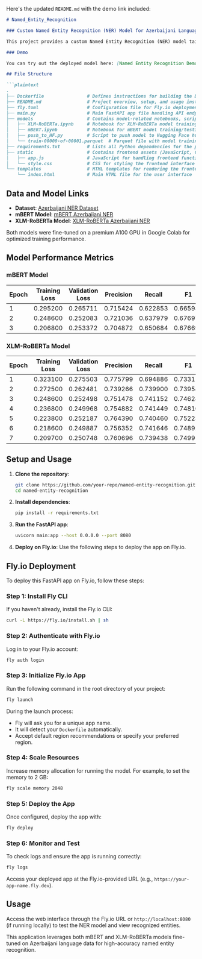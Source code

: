 Here's the updated `README.md` with the demo link included:

```markdown
# Named_Entity_Recognition

### Custom Named Entity Recognition (NER) Model for Azerbaijani Language

This project provides a custom Named Entity Recognition (NER) model tailored for the Azerbaijani language. It includes a FastAPI application for deploying the model, as well as a frontend interface to test and view the NER results.

### Demo

You can try out the deployed model here: [Named Entity Recognition Demo](https://named-entity-recognition.fly.dev/)

## File Structure

```plaintext
.
├── Dockerfile                # Defines instructions for building the Docker image
├── README.md                 # Project overview, setup, and usage instructions
├── fly.toml                  # Configuration file for Fly.io deployment
├── main.py                   # Main FastAPI app file handling API endpoints and model loading
├── models                    # Contains model-related notebooks, scripts, and data
│   ├── XLM-RoBERTa.ipynb     # Notebook for XLM-RoBERTa model training/testing
│   ├── mBERT.ipynb           # Notebook for mBERT model training/testing
│   ├── push_to_HF.py         # Script to push model to Hugging Face hub
│   └── train-00000-of-00001.parquet  # Parquet file with model training/evaluation data
├── requirements.txt          # Lists all Python dependencies for the project
├── static                    # Contains frontend assets (JavaScript, CSS)
│   ├── app.js                # JavaScript for handling frontend functionality
│   └── style.css             # CSS for styling the frontend interface
└── templates                 # HTML templates for rendering the frontend interface
    └── index.html            # Main HTML file for the user interface
```

## Data and Model Links

- **Dataset**: [Azerbaijani NER Dataset](https://huggingface.co/datasets/LocalDoc/azerbaijani-ner-dataset)
- **mBERT Model**: [mBERT Azerbaijani NER](https://huggingface.co/IsmatS/mbert-az-ner)
- **XLM-RoBERTa Model**: [XLM-RoBERTa Azerbaijani NER](https://huggingface.co/IsmatS/xlm-roberta-az-ner)

Both models were fine-tuned on a premium A100 GPU in Google Colab for optimized training performance.

## Model Performance Metrics

### mBERT Model

| Epoch | Training Loss | Validation Loss | Precision | Recall   | F1       | Accuracy |
|-------|---------------|----------------|-----------|----------|----------|----------|
| 1     | 0.295200      | 0.265711       | 0.715424  | 0.622853 | 0.665937 | 0.919136 |
| 2     | 0.248600      | 0.252083       | 0.721036  | 0.637979 | 0.676970 | 0.921439 |
| 3     | 0.206800      | 0.253372       | 0.704872  | 0.650684 | 0.676695 | 0.920898 |

### XLM-RoBERTa Model

| Epoch | Training Loss | Validation Loss | Precision | Recall   | F1       |
|-------|---------------|----------------|-----------|----------|----------|
| 1     | 0.323100      | 0.275503       | 0.775799  | 0.694886 | 0.733117 |
| 2     | 0.272500      | 0.262481       | 0.739266  | 0.739900 | 0.739583 |
| 3     | 0.248600      | 0.252498       | 0.751478  | 0.741152 | 0.746280 |
| 4     | 0.236800      | 0.249968       | 0.754882  | 0.741449 | 0.748105 |
| 5     | 0.223800      | 0.252187       | 0.764390  | 0.740460 | 0.752235 |
| 6     | 0.218600      | 0.249887       | 0.756352  | 0.741646 | 0.748927 |
| 7     | 0.209700      | 0.250748       | 0.760696  | 0.739438 | 0.749916 |

## Setup and Usage

1. **Clone the repository**:
   ```bash
   git clone https://github.com/your-repo/named-entity-recognition.git
   cd named-entity-recognition
   ```

2. **Install dependencies**:
   ```bash
   pip install -r requirements.txt
   ```

3. **Run the FastAPI app**:
   ```bash
   uvicorn main:app --host 0.0.0.0 --port 8080
   ```

4. **Deploy on Fly.io**:
   Use the following steps to deploy the app on Fly.io.

## Fly.io Deployment

To deploy this FastAPI app on Fly.io, follow these steps:

### Step 1: Install Fly CLI
If you haven't already, install the Fly.io CLI:
```bash
curl -L https://fly.io/install.sh | sh
```

### Step 2: Authenticate with Fly.io
Log in to your Fly.io account:
```bash
fly auth login
```

### Step 3: Initialize Fly.io App
Run the following command in the root directory of your project:
```bash
fly launch
```
During the launch process:
- Fly will ask you for a unique app name.
- It will detect your `Dockerfile` automatically.
- Accept default region recommendations or specify your preferred region.

### Step 4: Scale Resources
Increase memory allocation for running the model. For example, to set the memory to 2 GB:
```bash
fly scale memory 2048
```

### Step 5: Deploy the App
Once configured, deploy the app with:
```bash
fly deploy
```

### Step 6: Monitor and Test
To check logs and ensure the app is running correctly:
```bash
fly logs
```

Access your deployed app at the Fly.io-provided URL (e.g., `https://your-app-name.fly.dev`).

## Usage

Access the web interface through the Fly.io URL or `http://localhost:8080` (if running locally) to test the NER model and view recognized entities.

This application leverages both mBERT and XLM-RoBERTa models fine-tuned on Azerbaijani language data for high-accuracy named entity recognition.
